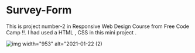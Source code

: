 # Survey-Form

This is project number-2 in Responsive Web Design Course from Free Code Camp !!. I had used a HTML , CSS in this mini project .

![img width="953" alt="2021-01-22 (2)](https://user-images.githubusercontent.com/66429038/105488511-bf2c2f00-5cd7-11eb-9a74-853b683b1ee3.png)
